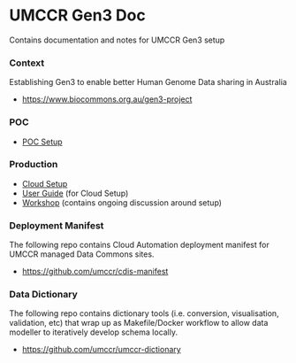 # UMCCR Gen3 Doc

Contains documentation and notes for UMCCR Gen3 setup

### Context

Establishing Gen3 to enable better Human Genome Data sharing in Australia
- https://www.biocommons.org.au/gen3-project

### POC

- [POC Setup](poc)

### Production

- [Cloud Setup](cloud)
- [User Guide](user-guide) (for Cloud Setup)
- [Workshop](workshop) (contains ongoing discussion around setup)

### Deployment Manifest

The following repo contains Cloud Automation deployment manifest for UMCCR managed Data Commons sites.

- https://github.com/umccr/cdis-manifest

### Data Dictionary

The following repo contains dictionary tools (i.e. conversion, visualisation, validation, etc) that wrap up as Makefile/Docker workflow to allow data modeller to iteratively develop schema locally.

- https://github.com/umccr/umccr-dictionary
